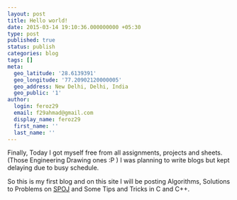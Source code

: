 ```yaml
---
layout: post
title: Hello world!
date: 2015-03-14 19:10:36.000000000 +05:30
type: post
published: true
status: publish
categories: blog
tags: []
meta:
  geo_latitude: '28.6139391'
  geo_longitude: '77.20902120000005'
  geo_address: New Delhi, Delhi, India
  geo_public: '1'
author:
  login: feroz29
  email: f29ahmad@gmail.com
  display_name: feroz29
  first_name: ''
  last_name: ''
---
```

Finally, Today I got myself free from all assignments, projects and sheets. (Those Engineering Drawing ones :P ) I was planning to write blogs but kept delaying due to busy schedule.


So this is my first blog and on this site I will be posting Algorithms, Solutions to Problems on <a href="http://www.spoj.com/" target="_blank">SPOJ</a> and Some Tips and Tricks in C and C++.